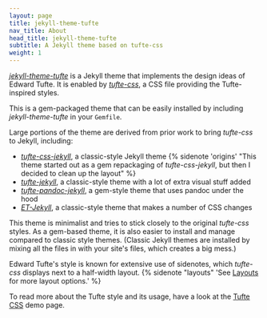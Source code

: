 ```yaml
---
layout: page
title: jekyll-theme-tufte
nav_title: About
head_title: jekyll-theme-tufte
subtitle: A Jekyll theme based on tufte-css
weight: 1
---
```


[*jekyll-theme-tufte*](https://github.com/ab/jekyll-theme-tufte) is a Jekyll
theme that implements the design ideas of Edward Tufte.
It is enabled by [*tufte-css*](https://github.com/edwardtufte/tufte-css), a
CSS file providing the Tufte-inspired styles.

This is a gem-packaged theme that can be easily installed by including
*jekyll-theme-tufte* in your `Gemfile`.

Large portions of the theme are derived from prior work to bring *tufte-css* to Jekyll, including:
* [*tufte-css-jekyll*](https://github.com/sdruskat/tufte-css-jekyll), a classic-style Jekyll theme {% sidenote 'origins' "This theme started out as a gem repackaging of *tufte-css-jekyll*, but then I decided to clean up the layout" %}
* [*tufte-jekyll*](https://github.com/clayh53/tufte-jekyll), a classic-style theme with a lot of extra visual stuff added
* [*tufte-pandoc-jekyll*](https://github.com/jez/tufte-pandoc-jekyll), a gem-style theme that uses pandoc under the hood
* [*ET-Jekyll*](https://github.com/bradleytaunt/ET-Jekyll), a classic-style theme that makes a number of CSS changes

This theme is minimalist and tries to stick closely to the original *tufte-css* styles.
As a gem-based theme, it is also easier to install and manage compared to
classic style themes. (Classic Jekyll themes are installed by mixing all the
files in with your site's files, which creates a big mess.)

Edward Tufte's style is known for extensive use of sidenotes, which *tufte-css* displays next to a half-width layout. {% sidenote "layouts" 'See [Layouts](./page/layouts) for more layout options.' %}

To read more about the Tufte style and its usage, have a look at the [Tufte CSS](./page/tufte-css) demo page.
